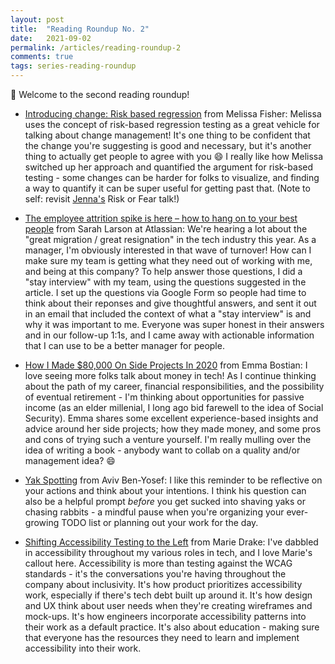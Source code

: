 ```yaml
---
layout: post
title:  "Reading Roundup No. 2"
date:   2021-09-02
permalink: /articles/reading-roundup-2
comments: true
tags: series-reading-roundup
---
```


🌈 Welcome to the second reading roundup!

* [Introducing change: Risk based regression](https://fishoutthebox.medium.com/introducing-change-risk-based-regression-58969eb7bce9) from Melissa Fisher: Melissa uses the concept of risk-based regression testing as a great vehicle for talking about change management! It's one thing to be confident that the change you're suggesting is good and necessary, but it's another thing to actually get people to agree with you 😄 I really like how Melissa switched up her approach and quantified the argument for risk-based testing - some changes can be harder for folks to visualize, and finding a way to quantify it can be super useful for getting past that. (Note to self: revisit [Jenna's](https://twitter.com/SheWrestlesTest) Risk or Fear talk!)

* [The employee attrition spike is here – how to hang on to your best people](https://www-atlassian-com.cdn.ampproject.org/c/s/www.atlassian.com/blog/leadership/attrition-spike/amp) from Sarah Larson at Atlassian: We're hearing a lot about the "great migration / great resignation" in the tech industry this year. As a manager, I'm obviously interested in that wave of turnover! How can I make sure my team is getting what they need out of working with me, and being at this company? To help answer those questions, I did a "stay interview" with my team, using the questions suggested in the article. I set up the questions via Google Form so people had time to think about their reponses and give thoughtful answers, and sent it out in an email that included the context of what a "stay interview" is and why it was important to me. Everyone was super honest in their answers and in our follow-up 1:1s, and I came away with actionable information that I can use to be a better manager for people.

* [How I Made $80,000 On Side Projects In 2020](https://www.compiled.blog/blog/how-i-made-80000-in-2020) from Emma Bostian: I love seeing more folks talk about money in tech! As I continue thinking about the path of my career, financial responsibilities, and the possibility of eventual retirement - I'm thinking about opportunities for passive income (as an elder millenial, I long ago bid farewell to the idea of Social Security). Emma shares some excellent experience-based insights and advice around her side projects; how they made money, and some pros and cons of trying such a venture yourself. I'm really mulling over the idea of writing a book - anybody want to collab on a quality and/or management idea? 😄 

* [Yak Spotting](https://avivbenyosef.com/yak-spotting/) from Aviv Ben-Yosef: I like this reminder to be reflective on your actions and think about your intentions. I think his question can also be a helpful prompt _before_ you get sucked into shaving yaks or chasing rabbits - a mindful pause when you're organizing your ever-growing TODO list or planning out your work for the day.

* [Shifting Accessibility Testing to the Left](https://applitools.com/blog/shifting-accessibility-testing-to-the-left/) from Marie Drake: I've dabbled in accessibility throughout my various roles in tech, and I love Marie's callout here. Accessibility is more than testing against the WCAG standards - it's the conversations you're having throughout the company about inclusivity. It's how product prioritizes accessibility work, especially if there's tech debt built up around it. It's how design and UX think about user needs when they're creating wireframes and mock-ups. It's how engineers incorporate accessibility patterns into their work as a default practice. It's also about education - making sure that everyone has the resources they need to learn and implement accessibility into their work.


